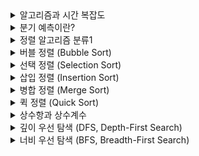 <details><summary>알고리즘과 시간 복잡도</summary>

## 정의

- 알고리즘 분석: 알고리즘이 소모하는 자원(시간·메모리)을 분석하는 것

- 시간 복잡도: 속도 관점
- 공간 복잡도: 메모리 사용량 관점

알고리즘을 시간과 공간의 관점에서 분석하며  
일반적으로 시간에 초점을 두어 평가함.

실행시간은 실행환경에 따라 달라지므로, 연산 횟수 증가율을 기준으로 분석함.

점근적 표기법을 사용하여 입력 크기(n)가 커질 때의 증가율을 표현

## 점근적 표기법

실행 시간이나 메모리 사용량을 T(n)으로 두고(입력 크기
n에 대한 함수),  
n→∞일 때의 증가율을 Big-O, Ω, Θ로 표현.

### 종류

### 2) 세 가지 점근적 표기법

- Big-O (O) — 상한 (최악/증가율 최대치)
  최악의 경우, 가장 느린 경우를 의미  
  예시: 삽입 정렬은 O(n²) = 가장 느린 경우에 n²

- Big-Ω (Ω) — 하한 (최소 보장)
  최선의 경우, 가장 빠른 경우를 의미  
  예시: 삽입 정렬은 Ω(n) = 가장 빠를 경우에 n

- Big-Θ (Θ) — 상하한 동일
  최선과 최악이 같아, 실제 성능이 일정한 경우
  예시: 이분 탐색은 Θ(log n) = 성능이 일정함

- 그외에도 Little-o, Little-ω 등이 있음

## 주요 복잡도

### O(1) — 상수 시간

- 입력 크기 `n`과 무관하게 일정한 수행 시간
- 예시: 배열 인덱스로 접근 `arr[i]`
- 그래프: 평평한 선

### O(log n) — 로그 시간

- 입력 크기를 절반씩 줄이는 과정
- 예시: 이분 탐색, 균형 이진트리 탐색
- 특징: `n`이 2배 → 연산 횟수는 1 증가

### O(n) — 선형 시간

- 입력 크기에 비례
- 예시: 배열 전체 순회, 선형 탐색
- 특징: 입력 2배 → 수행 시간도 2배

### O(n log n) — 로그-선형 시간

- 선형 반복 + 로그 단계 결합
- 예시: 퀵/머지/힙 정렬
- 특징: `O(n²)`보다는 훨씬 작음

### O(n²) — 이차 시간

- 중첩 반복문에서 발생
- 예시: 버블 정렬, 삽입 정렬, 플로이드-워셜
- 특징: `n=1000 → 1,000,000 연산`

### O(2^n) — 지수 시간

- 입력 1 증가 → 연산량 2배
- 예시: 부분집합 탐색, 피보나치 재귀
- 특징: `n=30` → 수억 단위 연산

### O(n!) — 팩토리얼 시간

- 가능한 모든 순서 탐색
- 예시: 외판원 문제 완전탐색, 순열 생성
- 특징: `n=20` → 2.4조 연산

### 그 외

- **O(√n)**: 약수 찾기
- **O(log log n)**: 로그를 반복 적용하는 경우
- **O(α(n))**: inverse Ackermann 함수, 거의 상수

## 분할상환(Armortized) 복잡도

- 알고리즘의 여러 연산을 묶어 평균화 하는 분석 기법.
- 알고리즘의 성능에 영향을 미치는 다른 요인들을 전부 고려함.
- 각 연산의 평균 수행성능을 보장함.

## 보완/추가 개념

### 실제 체감 차이

- 작은 입력에서는 O(n²) 정렬이 더 빠를 수 있음 (상수항·구현 단순성)
- 실무에서는 하이브리드 정렬 사용 (팀소트, 인트로소트)

</details>

<details><summary> 분기 예측이란?</summary>

## 분기 예측이란?

CPU는 파이프라인 방식으로 “앞으로 실행할 명령어”를 미리 가져와서 준비함.  
if (a > b) 같은 조건문(분기)이 나오면, 결과를 모른 채로 실행해야 함.

그래서 CPU가 결과를 예상하여 명령어를 미리 준비함.

예상이 맞으면 그대로 진행하지만, 예상이 틀리면 준비한 명령어들을 버리고 다시 로드해야함.  
→ 큰 성능 손해가 발생

## 대안

- 조건문 없는 스왑 기법 (branchless swap):  
  조건문을 연산으로 대체해, 항상 같은 실행 경로를 밟게 만드는 방법.

- 정렬 네트워크(sorting network):  
  분기 대신 고정된 비교·교환 패턴으로 동작

- 데이터 정렬 전처리:  
  입력이 거의 정렬돼 있다면 분기 예측 성공률이 높아짐.

</details>

<details><summary>정렬 알고리즘 분류1</summary>

## 제자리 정렬 (In-place) vs 비제자리 정렬 (Not in-place)

### 구분 기준

정렬 중 추가 보조 공간 사용량 기준

- In-place: 추가 공간이 O(1) ~ 재귀 스택 포함 O(log n)  
  예시: 삽입, 선택, 퀵(제자리 파티션), 힙

- Not in-place: 보조 배열 등 O(n) 추가 공간 활용  
  예시: 배열 기반 병합, 계수, 기수

### 활용도

- 제자리 정렬:  
  메모리 제한되는 환경

- 비제자리 정렬:  
  안정성이 필요 하거나 선형 시간 목표

### 참고

- 일부 엄격한 정의에선 O(1) 만 In-place로 인정.
- 연결 리스트 병합 정렬(반복형)의 포인터 재연결은 O(1) = in-place

## 안정 정렬 (Stable) vs 불안정 정렬 (Unstable)

### 구분 기준

정렬 후 동일 키의 상대 순서 보존 여부

- Stable: 동일 키의 상대 순서가 유지됨  
  예시: 버블, 삽입, 병합(동일 키는 ‘왼쪽 먼저’ 병합 시), Timsort 등

- Unstable: 동일 키의 상대 순서가 바뀔 수 있음  
  예시: 선택, 퀵, 힙, 셸 등

### 활용도

- 안정 정렬:  
  다중 키 정렬(2차, 3차 정렬), 동일 키의 순서 보존

- 불안정 정렬:  
  안정성 불필요, 메모리 제약, 상수항 / 캐시 이점 중시

### 참고

- 불안정 알고리즘도 보조수단을 통한 안정화 시,  
  안정 알고리즘으로 인정(키확장, 안정 파티션 등).

- 병합 정렬도 구현 방식에 따라 불안정해질 수 있음  
  (동일 키는 왼쪽 우선 복사 등의 규칙 준수 필요).

## 비교 기반 (Comparison-based) vs 비비교 기반 (Non-comparison-based)

### 구분 기준

순서 결정 기준 — 대소 비교 연산 vs 키의 구조·범위

- 비교 기반 정렬: 대소 비교 연산만으로 순서 정렬  
  예시: 퀵, 병합, 힙, 삽입, 선택, 버블, 셸

- 비비교 기반 정렬: 비교 없이 키의 구조/범위만으로 정렬  
  예시: 계수, 기수, 버킷

### 활용도

- 비교 기반:  
  일반적/복잡한 키, 메모리 제한, 안정성/유연성 요구

- 비비교 기반:  
  구조적 정의가 명확한 단순 키

### 참고

- 비비교 기반 정렬은 값의 추가 정보를 기록하는 별도 공간을 요구함  
  → 대부분 비제자리 정렬(Not in-place).

## 내부 정렬 (In-memory) vs 외부 정렬 (External)

<details><summary>외부정렬 심화</summary>

## I/O란?

I/O(Input/Output)는 데이터를 읽고 쓰는 동작을 의미함.  
주로 메모리(RAM)와 저장장치(SSD/HDD) 간 데이터 전송을 가리킴.

CPU는 RAM에 올라와 있는 데이터를 매우 빠른 속도로 처리하는 반면,  
외부 저장장치에서 RAM으로 데이터를 불러오는 속도는 훨씬 느림.  
→ 이러한 불균형 때문에 CPU가 데이터를 기다리며 놀게 되는 상황이 발생.  
→ I/O가 전체 처리 속도를 지연시키는 주요 원인이 됨.

## 접근속도

- RAM (주기억장치):  
  나노초(ns) 단위 접근 속도 (1ns = 10⁻⁹초)  
  대략 수십~수백 ns 수준에서 원하는 주소를 바로 읽고/쓸 수 있음.

- SSD (Solid State Drive):  
  마이크로초(μs) 단위 접근 속도 (1μs = 10⁻⁶초)  
  RAM보다는 수천 배 느림.

- HDD (Hard Disk Drive):  
  밀리초(ms) 단위 접근 속도 (1ms = 10⁻³초)  
  기계식 헤드가 움직여야 하므로 지연이 매우 큼.  
  RAM 대비 수십만 배 이상 느림.

## 외부 정렬이란?

최소한의 I/O로 메모리 용량을 초과하는 데이터를 정렬할 수 있도록 관리하는 절차/전략.

외부 정렬은 디스크 ↔ RAM 간 I/O 속도 자체를 빠르게 만드는 건 불가능함.  
(물리적인 하드웨어 성능 한계이므로 알고리즘으로 바꿀 수 없음.)

- 큰 데이터를 나누어 처리:  
  RAM에 한 번에 못 올릴 만큼 큰 데이터를 쪼개서 정렬.  
  작은 런(run)을 만들고, 이를 차례대로 합쳐 전체 데이터를 정렬하는 “절차”를 정의.

- I/O 효율 관리:  
  I/O 횟수를 최소화 할 수 있도록 절차를 개선하고 다양한 최적화 기법을 활용.

## 작동 흐름

정렬 자체는 메모리에서 수행되며, 외부 정렬과 내부 정렬이 역할 분담하는 방식임

1. 외부 저장 매체 → RAM (읽기: I/O)  
   메모리에 들어올 수 있는 크기만큼 데이터를 블록 단위로 읽어옴.

   이때 외부 정렬은 순차 접근, 큰 블록 단위 읽기,  
   이중 버퍼링/비동기 I/O 같은 기법을 통해 I/O 병목을 줄임.

2. 초기 런(run) 생성 (내부 정렬)  
   RAM 안에서 내부 정렬 알고리즘을 사용하여 해당 블록을 정렬.  
   → 정렬된 파일 파편(=런) 생성.

3. 런을 디스크에 기록 (쓰기: I/O):  
   RAM 용량 제약 때문에 런을 그대로 유지할 수 없으므로,  
   정렬된 런을 외부 저장 장치에 다시 기록함.

4. 다단 병합 (Merging phase - 외부 정렬)  
   RAM이 수용 가능한 범위만큼 여러 런을 '순차적'으로 불러와, k-way 병합 수행  
   → 올바른 순서로 런을 조립함

5. 병합된 결과를 디스크에 순차적으로 기록.  
   이때 올바른 순서대로 기록되며, 다음 단계의 병합 또는 최종 결과로 활용될 수 있음

6. 전체 런이 하나로 합쳐질 때까지 이 과정을 반복.

## I/O 최적화 원리

- 큰 블록 단위로 순차 읽기/쓰기 (랜덤 접근 피하기)

- k-way 병합 (한 번에 여러 런 병합해서 병합 단계 수 줄이기)

- 이중 버퍼링 (이중 버퍼로 I/O와 연산 동시 진행)

- 비동기 I/O ( I/O가 진행되는 동안 CPU는 다른 작업 수행)

</details>

### 핵심

외부 정렬은 I/O 병목 최소화를 위해 설계된 파이프라인  
→ 내부 정렬로 생성된 런을 관리·병합하는 과정을 담당함.

메모리(RAM)에 올라온 데이터는 전부 내부 정렬로 처리됨.  
→ 외부 정렬과 경쟁이 아닌 상호 보완적 역할 분담

### 구분 기준

정렬 데이터의 크기와 메모리 용량

- In-memory: 정렬 대상 데이터 ≤ 메인 메모리 용량  
  → 메모리(RAM)에서 이루어지는 정렬  
  예시: 외부 정렬 외의 정렬

- External: 정렬 대상 데이터 > 메인 메모리 용량  
  → I/O 최적화 및 런 데이터를 관리하는 절차/전략.
  예시: 외부 병합 정렬(다단/다방향 머지)

외부정렬은 DBMS/대용량 로그 처리 등에서 표준적으로 쓰임.

## 적응형 정렬 (Adaptive) vs 비적응형 정렬 (Non-adaptive)

### 구분 기준

입력의 기존 순서 활용 여부  
→ 입력된 데이터의 정렬 정도가 성능에 영향을 끼치는지

- Adaptive: 정렬도에 민감 → 성능에 큰 영향  
  예시: 삽입, Timsort 등

- Non-adaptive: 정렬도와 무관 → 비슷한 성능  
  예시: 선택, 힙, 전통적 병합, 퀵(일반적으로) 등

### 정의

- 적응형 정렬:  
  데이터의 기존 정렬 상태를 감지하고, 그에 따라 수행 과정을 최적화하는 정렬.  
  → 데이터가 정렬되어 있을수록 더 빨라짐.

- 비적응형 정렬:  
  입력의 정렬 여부와 관계없이 항상 동일한 절차를 밟는 정렬.  
  → 데이터가 정렬되어 있어도 복잡도는 변하지 않음.

### 활용도

- 적응형 정렬:  
  실제 환경(로그, 시계열, 데이터베이스 인덱스 등)에서는 부분적으로 정렬된 데이터가 흔함  
  → 대부분의 경우 효율적.

- 비적응형 정렬:  
  데이터의 초기 상태가 예측 불가할 때.  
  항상 안정적이고 균일한 성능을 보장해야 할 때(DBMS, 검색 엔진 등).

## 온라인 알고리즘 (Online) vs 오프라인 알고리즘 (Offline)

### 구분 기준

입력 전체를 미리 알고 있는지, 또는  
입력이 순차적으로 들어올 때 즉시 처리해야 하는지 여부

- Online: 입력에 대해 즉각적으로 순차적으로 처리하는 알고리즘  
  → 최적의 선택 보장 어려움, 대신 실시간 처리 가능.

- Offline: 입력 데이터 전체를 알고 있는 상태에서 처리하는 알고리즘.  
  → 최적의 선택에 유리함, 대신 실시간 처리 불가능.

이러한 알고리즘적 관점의 분류는 정렬에도 적용 가능함.

## 정렬 예시

### 온라인 알고리즘이 적용된 정렬 예시:

- 삽입 정렬 (Insertion Sort):  
  → 데이터가 하나씩 들어올 때 바로 적절한 위치에 삽입

- 힙(Heap) 기반 정렬:  
  → 원소 삽입 시마다 heapify  
  → 현재 입력까지 정렬 상태 유지

- 이진 탐색 트리 기반 정렬:  
  → 입력이 들어올 때마다 트리에 삽입  
  → 중위 순회로 정렬된 결과 조회 가능

### 오프라인 알고리즘이 적용된 정렬 예시

- 퀵 정렬 (Quick Sort)

- 병합 정렬 (Merge Sort)

- 힙 정렬 (Heap Sort)

- 고전 정렬 (선택 / 버블 / 셸 등)

모두 전체 입력을 알고 시작하는 정렬

</details>
<details><summary>버블 정렬 (Bubble Sort)</summary>

## 요약

- 원리: 인접한 두 원소를 비교하여 스왑

- 특징: 비교 기반, 안정적, 제자리, 구현 단순

- 복잡도: 평균/최악 O(n²), 최선 O(n)(조기 종료)

- 활용도: 다른 정렬 사용 추천

## 원리

인접한 두 원소를 비교하여 순서가 잘못되면 스왑하는 비교 기반 정렬

한 번의 패스(전체 순회)가 끝나면 가장 큰 값이 맨 뒤에 고정됨(오름차순 기준)

## 시간·공간·속성

- 시간 복잡도:  
  평균/최악 O(n²), 최선 O(n)(조기 종료 적용 시)

- 공간 복잡도:  
  O(1) (제자리 정렬, in-place)

- 안정성: 안정적(동일 값의 상대 순서 보존)

- 실행 특성: 스왑 횟수가 많아 실제 체감 속도가 느린 편

## 활용처

- 개념 학습: 비교·스왑·패스 개념 설명에 적합

- 거의 정렬된 데이터: 조기 종료가 자주 발생하는 경우

- 작은 입력: 원소 수가 매우 작을 때 간단 구현/시연용

## 한계

- 스왑 비용이 큰 환경에서 특히 비효율적 (데이터 단위의 크기가 큰 경우)

- 입력이 조금만 커져도 O(n²)로 급격히 느려짐 (실 사용 X)

- 동일 난이도라면 삽입 정렬또는 선택 정렬이 더 실용적임

포인터만 변경하는 링크드 리스트의 경우, 스왑 비용은 적지만  
요소에 접근하기 위해 순회하는 비용이 커져서 여전히 비효율적임

## 최적화 로직

- 조기 종료(Early Stopping)
  한 패스 동안 스왑이 없으면 즉시 종료  
  → 최선 O(n) 가능

- 비교 범위 축소(lastSwap 기법)  
  마지막으로 스왑된 위치 이후는 정렬 완료  
  다음 패스에서 해당 인덱스까지만 비교

- 꼬리 구간 생략(고정된 뒤쪽 무시)  
  패스 종료 시 마지막 원소의 위치가 확정되므로,  
  비교 범위를 1씩 줄이는 고정 규칙 적용.

- Cocktail Shaker, Comb, Odd-Even 등 변형이 있음

## 비용 모델(메모리·캐시·분기)

- 메모리: 버블은 스왑 중심 → 쓰기 연산량 많음(스왑당 3회 대입)

- 캐시: 선형 스캔(연속된 인접 원소만 접근)이라 비교 지역성은 좋음

- 분기 예측: 비교-스왑 분기(조건문)가 많아 예측 실패 비용이 누적됨

</details>

<details><summary>선택 정렬 (Selection Sort)</summary>

## 요약

- 원리: 최솟값을 선택해 현재 위치(i)와 스왑

- 복잡도: 비교는 항상 O(n²), 스왑은 최대 n-1

- 성질: 제자리, 불안정, 구현 단순

- 활용도: 쓰기 비용이 매우 큰 환경에서 고려할만함

## 원리

현재 위치 i에서 이후 구간의 최솟값을 찾아  
i와 교환하는 과정을 반복하는 비교 기반 정렬.  
(i = 0 → n-1까지)

한 번의 패스가 끝나면 가장 작은 값이 앞쪽으로 확정됨(오름차순 기준).

## 시간·공간·속성

- 시간 복잡도:
  비교 횟수 ≈ n(n-1)/2 → 최선/평균/최악 모두 O(n²)
  스왑 횟수 ≤ n-1(한 패스에 최대 1회)

- 공간 복잡도:
  O(1) (제자리 정렬, in-place)

- 안정성:
  불안정 정렬(동일 값의 상대 순서가 깨질 수 있음)

## 실행 특성:

비교는 많고, 쓰기(스왑)가 적음 → “쓰기 비용이 비싼 환경”에 적합

## 활용처

- 쓰기 비용이 큰 경우: 데이터 단위가 커 복사 비용이 큰 경우  
  (그래도 n log n 정렬보다는 안좋음)

- 작은 입력: 원소 수가 매우 적은 경우

- 개념 학습: 선택·교환 개념 설명에 용이

## 한계

- 거의 정렬된 경우에도 비교가 줄지 않음

- 대규모 데이터 비적합: O(n log n) 계열(퀵/머지/힙) 대비 현저히 느림

연결 리스트에 적용하면 포인터만 바꿔 스왑 비용은 적지만,  
매 패스마다 최솟값 탐색 순회가 필요해 여전히 O(n²)

## 최적화 로직

- 양방향 선택 정렬(Double Selection):  
  한 패스에서 최솟값과 최댓값을 동시에 찾아 양 끝에 배치  
  → 패스 수는 줄지만 복잡도는 여전히 O(n²)

- 불필요한 스왑 최소화:  
  찾은 최솟값이 이미 제자리면 스왑 생략 → 쓰기 횟수 감소(여전히 ≤ n-1)

- 힙 정렬(Heap Sort)로 확장:  
  선택 과정을 힙(Heap) 자료구조로 구현 → O(log n)

## 비용 모델(메모리·캐시·분기)

- 메모리: 패스당 0~1회 스왑 → 총 스왑 횟수는 n-1 이하

- 캐시:  
  최솟값 탐색이 선형 스캔 중심이므로 공간 지역성이 좋음

- 분기 예측:  
  '현재 최솟값 갱신 여부' 분기가 반복되나, 스왑 분기 빈도는 낮음

</details>

<details><summary>삽입 정렬 (Insertion Sort)</summary>

## 요약

- 원리:  
  배열을 왼쪽(정렬)과 오른쪽(미정렬)으로 나눈 후,  
  오른쪽(미정렬)에서 뽑아, 왼쪽(정렬)의 알맞은 위치에 삽입.

- 복잡도: 평균/최악 O(n²), 최선 O(n)

- 성질: 안정적, 제자리, 작은 입력/거의 정렬된 데이터에 적합

- 활용도: 단독 주력보단 소규모 구간/보조 루틴으로 사용

## 정의

배열을 “정렬된 부분”과 “미정렬 부분”으로 나누고, 미정렬 부분에서 원소를 하나씩 꺼내어  
정렬된 부분의 알맞은 위치에 삽입하여 전체를 정렬하는 알고리즘

## 원리

1. 배열을 두 부분으로 나눔

   - 왼쪽: 이미 정렬된 부분
   - 오른쪽: 아직 정렬되지 않은 부분

2. 미정렬 구간의 첫 원소(i 번째)를 current로 설정

3. 정렬된 부분의 오른쪽 끝( j = i-1 )부터 역방향으로 탐색

4. j > current 일 경우 array[i] = array[j]로 덮어쓴 후 다음 인덱스로 이동( j-- )

5. 4번을 반복하다 올바른 위치에 current 값 삽입.

6. 이 과정을 i = 1 → n-1까지 반복.

덮어쓰면서 이동하기 때문에 기존 원소를 밀어내는 것처럼 표현됨

버블 정렬, 선택정렬과는 다른 덮어쓰기 방식으로 진행됨.

- 1회 이동 = array[j+1] = array[j] = 대입 1회
- 1회 삽입 = array[j+1] = current = 대입 1회

- 불변식: [0..i) 구간은 항상 정렬됨

<details><summary> 구간 표기법</summary>

## 구간 표기법

대괄호 [ 또는 ] → 해당 끝점을 포함한다(inclusive)

소괄호 ( 또는 ) → 해당 끝점을 포함하지 않는다(exclusive)

## [0..i)의 의미

- 0은 포함됨 → 구간 시작점 포함 (0번째 원소는 정렬된 집합에 포함)

- i는 포함되지 않음 → 구간 끝점 제외 (i번째 원소는 아직 정렬 구간에 포함되지 않음)

- “0번 인덱스부터 i-1번 인덱스까지는 항상 정렬돼 있다”

</details>

## 시간·공간·속성

- 시간 복잡도:

  - 최악(역순 배열): 각 원소가 끝까지 밀리므로 총 대입 ≈ n(n-1)/2 + n ≈ O(n²)
  - 최선(이미 정렬): 각 단계에서 삽입만 1회 → 총 대입 ≈ n

- 공간 복잡도: O(1) (제자리 정렬, in-place)

- 안정성: 안정적(동일 키의 상대 순서 보존)  
  구현 시 > 비교만 사용(동일 값 원소의 상대적 순서 유지)

- 실행 특성: 이동(shift) 중심이라 인접 메모리 쓰기 → 캐시 친화적

- 작은 입력·거의 정렬된 데이터에서 체감 성능이 좋음

## 활용처

- 작은 데이터셋: 상수항이 작아 실사용에서도 빠르게 동작

- 거의 정렬된 데이터: 최선 O(n)에 근접

- 하이브리드 정렬 보조 루틴: 퀵/머지/팀소트 등에서 작은 입력 처리

## 한계

- 무작위·역순 데이터에서는 이동이 많아 성능이 안좋음(O(n²))

- 대규모 데이터에서 O(n log n) 계열보다 성능이 안좋음

- 연결 리스트: 삽입 자체는 O(1) 이지만, 위치 찾기 순회가 필요함 (전체 O(n²))

## 최적화 방법

- 조기 종료:  
  왼쪽 탐색 중 현재 원소 ≤ 키를 만나면 즉시 중단 → 이미 그 앞은 모두 ≤ 키  
  이미 정렬된 배열에서 비교 n-1회, 이동 0회 → O(n)

- 이진 탐색 삽입(Binary Insertion Sort):  
  삽입 위치 탐색을 이진 탐색(O(log n))으로 수행  
  → 비교 횟수 감소, 전체는 여전히 O(n²)

  비교가 비싼 환경(복잡한 키 비교)에서 유의미

- 셸 정렬(Shell Sort)로 확장:  
   멀리 떨어진 원소 정렬시 많은 이동이 필요하다는 기존의 단점을 보완.  
   \
   간격(gap) 을 두고 떨어진 원소들끼리 먼저 부분 정렬한 뒤,  
   점점 간격을 줄여가면서 전체를 정렬하는 알고리즘  
   → O(n^(3/2)) ~ O(n log² n) 수준까지 개선 가능 (최악은 구현/시퀀스에 따라 O(n²))

- 센티넬(Sentinel) 기법:
  배열 맨 앞에 "절대 최소값"을 넣어두고,  
  반복문에서 경계 검사(j >= 0)를 없애는 방식.  
  → index 검사를 기존 비교 조건으로도 수행할 수 있도록 만드는 트릭

## 비용 모델(메모리·캐시·분기)

- 메모리: 연속 이동(shift) → 스왑 대비 쓰기 패턴이 효율적

- 캐시: 왼쪽으로 연속 접근하므로 공간 지역성↑

- 분기 예측: 크기 비교 단일 분기 반복 → 정렬될수록 예측 성공률↑

</details>

<details><summary>병합 정렬 (Merge Sort)</summary>

## 요약

- 원리 : 분할(반씩 쪼갬) → 정복(각자 정렬) → 병합(두 정렬된 리스트를 합침)

- 시간 복잡도: 항상 Θ(n log n) (최선/평균/최악 동일)

- 공간 복잡도:

  - 배열:  
    버퍼 - Θ(n), 스택 - 재귀 O(log n) / 총 - O(n)
  - 연결 리스트:  
    버퍼 - O(1), 스택 - 재귀 O(log n) / 반복 O(1), 총 - 최대 O(1)

- 안정성: 안정 정렬(동일 키의 상대 순서 보존; 동등비교 시 왼쪽 우선 선택)

- 활용: 대용량/안정성 요구 환경, 외부 정렬(디스크), 하이브리드 정렬

함수 호출 스택이란?

## 원리(분할·정복)

lo: 구간의 시작 인덱스 (low)  
hi: 구간의 끝 인덱스 (high)  
mid: 구간의 가운데 인덱스 (middle)

### 분할(Divide)

배열을 왼쪽 A[lo..mid], 오른쪽 A[mid+1..hi] 와 같이 분할

분할 자체는 인덱스 연산 → O(1)

### 정복(Conquer)

두 하위 배열에 동일한 분할 알고리즘을 재귀/반복 적용

길이가 0 또는 1이면 (기저조건) 이미 정렬되었다고 간주 후 재귀 종료.

### 병합(Merge)

정렬된 두 구간을 두 포인터로 한 번 훑으며 합침

한쪽이 소진되면 나머지 전부 복사

### 병합의 불변식

결과 배열의 접두사(prefix)는 항상 정렬됨

다음 후보는 왼쪽 i, 오른쪽 j의 최소값 중 하나

동등 비교 시 왼쪽을 먼저 택하면 안정성 보장

시간 분석 직관

병합은 각 원소를 정확히 한 번 출력 → Θ(n)

재귀 트리 깊이 log₂ n, 각 레벨에서 총 작업량 n → n log n

## 시간·공간·속성

- 시간: 최선/평균/최악 Θ(n log n) → 성능이 일정함

- 공간:

  - 배열: 버퍼 Θ(n), 재귀 스택 O(log n),
    Bottom-up(반복) + 공유 보조배열(aux) 로 스택 제거 가능

  - 연결 리스트: 버퍼(포인터 재연결) O(1)

- 안정성: 안정적

- 적응성: 기본형은 비적응적, “런(run) 감지”로 보완 가능

## 활용처

- 안정성이 필요한 대규모 정렬

- 외부 정렬(External Sort): 메모리 크기를 초과한 데이터 정렬(로그, 트랜잭션)

- 연결 리스트 정렬: 포인터 재배치

- 하이브리드 정렬: Timsort 등에서 런 감지 + 병합

## 최적화

- 작은 구간 삽입 정렬(Threshold): 작은 구간은 삽입 정렬로 처리 → 상수항 절감

- 이미 정렬이면 병합 생략: left.last ≤ right.first면 O(n) 병합 생략

- 보조배열 재사용: 호출마다 새 배열 대신 공유 aux 사용 → 할당/복사 비용 감소

- Bottom-up(반복형): run 크기 1,2,4,8…로 키워가며 인접 블록 병합 → 스택 오버헤드 0, 캐시 친화 개선

- 자연 병합(Natural Mergesort): 입력에서 증가/감소 런을 감지해 바로 병합 → 실효 성능↑(팀소트의 핵심)

- 연결 리스트 분할/병합: slow/fast로 중앙 분할, 포인터만 재연결해 안정 병합

- 외부 정렬 최적화: k-way merge(힙) 로 I/O 최소화, replacement selection으로 더 긴 run 생성

- 병렬화: 좌/우 분할을 병렬 처리, 병합도 분할 병합으로 병렬화(워크 스틸링 등)

- 센티넬 사용: 경계 체크 분기 제거(저수준 언어에서 유용)

## 비용 모델(메모리·캐시·분기)

- 메모리: 배열은 버퍼 왕복 복사가 필요 → 쓰기량 큼(보조배열 재사용으로 완화)

- 캐시: 병합은 선형 스트리밍 읽기/쓰기 → 캐시/디스크 접근 패턴에 유리

- 분기 예측: 두 포인터 비교 분기 반복. 런 감지/병합 생략으로 분기 수 자체를 줄일 수 있음

</details>

<details><summary>퀵 정렬 (Quick Sort)</summary>

## 요약

- 원리: 임의의 피벗(pivot)을 기준으로 값 분할(partition) → 좌/우 구간에 재귀 적용(분할 정복)

- 시간 복잡도: 평균/보통 Θ(n log n), 최악 Θ(n²)(나쁜 분할 연속 시 - 분할 시 원소 쏠림)

- 공간 복잡도: O(log n)(재귀 스택 제어 방식에 따라 최악 O(log n)까지 제한 가능)

- 안정성: 불안정(기본) / 안정(안정 파티션 + 추가 공간 O(n) 필요 - 보조배열 활용)

- 활용도: 대부분의 인-메모리 정렬 상황, 안정성 필요X, 중간규모 데이터에 적합

## 원리(분할·정복)

- 분할: 피벗보다 작은 요소와 큰 요소로 배열을 제자리(in-place) 재배치

- 정복: 분할된 두 구간을 같은 방식으로 정렬

- 결합: 퀵정렬은 병합 단계가 사실상 없음(분할 시 재배치가 끝)

## 파티션

- 정의:  
  배열을 피벗을 기준으로  
  [ 작은 값들 | (피벗과 같은 값들) | 큰 값들]  
  형태로 재배치해, 피벗(구간)이 최종 정렬된 위치에 놓이도록 만드는 절차.  
  → 이후 파티션 양쪽 값 재귀 정렬 후 병합

- 공통 불변식: 스캔이 진행되는 동안,
  - 왼쪽 블록: 피벗보다 작은 값들
  - 가운데(선택적): 피벗과 같은 값들(3-way인 경우)
  - 오른쪽 블록: 피벗보다 큰 값들

스캔 포인터가 앞으로 나아가도 구간 구분은 항상 유지

## 대표 파티션 방식

### Lomuto 파티션

- 특징: 피벗을 구간의 끝에 두고(A[high]) 왼쪽에서 오른쪽으로 스캔(for j = low to high - 1:)  
  → 작은 원소들을 앞쪽으로 스왑하며 피벗보다 작은 구간을 넓혀감

- 장점: 구현이 단순함

- 단점: 불필요한 스왑이 많고 분기 예측에 취약 → 실측상 느린 편

- 불변식 요지: 스캔 인덱스 앞쪽은 [< pivot] / 나머지는 [≥ pivot]

      LomutoPartition(A, low, high):
      pivot = A[high] // 피벗은 배열 끝 원소
      i = low - 1 // i = 피벗 이하 구간의 끝 인덱스
      for j = low to high - 1: // j = 검사할 인덱스
          if A[j] <= pivot: // 검사한 인덱스가 피벗 이하라면
              i = i + 1 // 이하 구간 1칸 확장
              swap A[i] <-> A[j] // 이하 구간의 끝으로 스왑
      swap A[i+1] <-> A[high] // 마지막으로 피벗을 이하 구간 끝과 스왑
      return i+1   // pivot의 최종 위치

### Hoare 파티션 (양끝)

- 특징: 양끝 포인터가 안쪽으로 이동하며 잘못된 쌍을 발견하면 교환

- 장점: 스왑 수가 적고 실제 성능이 좋은 경우가 많음

- 주의:  
  pivot과 동일한 값이 여러 개 있을 수 있고,  
  pivot을 고정시키지 않고 경계만 나누기 때문에,  
  반환 위치가 피벗 최종 인덱스와 일치하지 않을 수 있음  
  → 이후 재귀 범위 지정 주의

      HoarePartition(A, low, high):
      pivot = A[low]          // 보통 첫 원소
      i = low - 1 // 왼쪽 끝
      j = high + 1 // 오른쪽 끝
      while true:
          repeat i = i + 1 until A[i] >= pivot // 이하 구간에서 이상 값 탐색
          repeat j = j - 1 until A[j] <= pivot // 이상 구간에서 이하 값 탐색
          if i >= j: return j // i ≥ j가 되면 j를 반환 → 분할 경계
          swap A[i], A[j] // 잘못된 쌍 교환

### 원리:

이하 구간에서 이상 값 발견 시 멈추고, 이상 구간에서 이하 값 발견시 멈춤 → 잘못된 쌍 교환

### 3-way 파티션 (Dutch National Flag)

구간을 < pivot / = pivot / > pivot 세 부분으로 즉시 분할

중복 원소(키)가 많을 때 유리함 (예시: [3,3,3,3,3]은 한 번에 처리)

안정성은 보장하지 않지만, 중복 처리에 유리함

### 불변식

- a[lo .. lt-1] : < pivot

- a[lt .. i-1] : = pivot

- a[i .. gt] : 미확인(?)

- a[gt+1 .. hi] : > pivot

### 포인터 약자

- lt = less-than 경계(“< 구간의 끝 다음 칸”)

- gt = greater-than 경계(“> 구간의 시작 직전 칸”)

- i = 현재 검사 중인 인덱스

### 처리 규칙 (선형 스캔)

- a[i] < pivot → swap(a, lt, i); lt++; i++; (< 구간 확장)

- a[i] == pivot → i++; (= 구간 확장)

- a[i] > pivot → swap(a, i, gt); gt--; (> 구간 확장; i는 재검사)

i > gt가 되면 세 구역 완성

      function swap(a, i, j) {
        // 배열 a에서 i, j 위치 교환
        const t = a[i];
        a[i] = a[j];
        a[j] = t;
      }

      function partition3way(a, lo, hi, cmp = (x,y)=>x<y?-1:x>y?1:0) {
        let lt = lo,    // pivot보다 작은 구간의 끝 다음 위치
        i  = lo + 1,    // 현재 검사 중인 인덱스
        gt = hi;        // pivot보다 큰 구간의 시작 직전 위치
        const pivot = a[lo]; // 왼쪽 끝 = 피벗
        while (i <= gt) {
          const c = cmp(a[i], pivot); // 현재 값과 피벗 비교
          if (c < 0) swap(a, lt++, i++); // 스왑 후 작은 구간 확장 + 검사 인덱스 증가
          else if (c > 0) swap(a, i, gt--); // 스왑 후 큰 구간 확장 + 인덱스 유지
          (맨 뒤 원소와 교환했으므로 다음 검사때 같은 인덱스를 검사해야함)
          else i++; // 동일 값인 경우 다음 인덱스 검사
        }
        // equal block 범위 [lt, gt] 반환
        // 이 구간은 pivot과 같은 값들이 모여 있고, 정렬이 이미 끝난 상태
        return { lt, gt };
      }

## 시간·공간·속성

- 시간: 평균/보통 Θ(n log n), 최악 Θ(n²)(극단적 분할: 1 vs n-1)

피벗 선택과 3-way 사용으로 최악 확률을 크게 낮춤

- 공간(스택): 평균 O(log n)  
  “작은 쪽 먼저 재귀 + 큰 쪽은 루프로(꼬리 재귀 제거)”  
  → 최악도 O(log n) 로 제한

- 안정성: 불안정

안정이 필요하면 안정 파티션(추가 버퍼) 또는 다른 정렬(팀소트/병합)을 고려

## 퀵정렬의 대표적 “종류/변형”

### 파티션 방식

- Lomuto: 단순, 스왑 많음(교육/참고용)

- Hoare: 실 성능 우수, 단 피벗 위치가 아닌 경계 반환

- 3-way: 중복 키 많을 때 최고 선택

## 최적화

### 피벗 전략

- 고정 피벗(첫/끝): 구현 간단하나 최악 빈번

- 랜덤 피벗: 평균적 균형 개선, 편향 데이터 방지

- Median-of-3(첫/중간/끝의 중앙값): 극단 분할 완화, 상수항 개선

- Tukey’s ninther: median-of-3을 3번 후 중앙값 → 매우 견고

- Median-of-Medians(선형시간 선택): 최악 O(n log n) 보장 가능(상수항 큼; 학술/특수용)

### 하이브리드 정렬

- 인트로소트(Introsort):  
  퀵정렬 시작 → 깊이 한도 초과 시 힙정렬로 전환

- 작은 구간 삽입정렬:  
  작은 구간은 삽입 정렬로 처리(상수항 절감)

- 듀얼-피벗 퀵정렬:  
  두 피벗으로 3구간 분할

## 비용 모델(메모리·캐시·분기)

- 메모리 :  
  스왑 중심(버블보다 적고, 병합보다 훨씬 적음)

- 캐시 :  
  제자리 + 양끝→중앙 스캔으로 지역성 양호(무작위 스왑은 불가피)

- 분기 예측:  
  파티션의 다수 분기가 실속도 좌우 → 3-way/샘플링/블록화로 완화

## 다른 정렬과 비교

- 병합 정렬: 항상 Θ(n log n) + 안정 + 외부정렬/연결리스트에 강함 / 추가 메모리 필요

- 퀵정렬: 보통 더 빠른 상수항/캐시 효율, 최악 O(n²)(하이브리드로 보완)

- 힙 정렬: O(n log n) + O(1) 공간 + 최악 보장 / 캐시·상수항 불리 → 실측은 퀵 < 힙

- 삽입/선택: O(n²) 계열, 작은 구간에서만 보조로 유리

## 활용처

- 메모리 내 정렬이 거의 다 됐을 때(특히 참조/기본형의 큰 배열)

- 안정성이 꼭 필요하지 않을 때

- 중복 키가 많다면 3-way를 우선 고려

- 최악 보장이 필요하면 인트로소트(퀵 + 힙 fallback)

</details>

<details><summary>상수항과 상수계수</summary>

- 참조:  
  https://usaco.guide/bronze/time-comp?lang=cpp  
  https://en.wikipedia.org/wiki/Time_complexity  
  https://stackoverflow.com/questions/22614585/what-is-constant-factors-and-low-order-term-in-algorithms

## 정의

### 상수항(Constant term):

입력 크기 n과 무관하게, 알고리즘 구현 중  
 실행하지 않으면 안되는 처리들이 낳는 비용을 모두 합친 더하기 항.  
 (고정 횟수로 수행되는 초기화/마무리, 소규모 I/O, 상수 크기 메모리 할당 등)

### 상수계수(Constant factor):

입력 크기와 무관하게, 알고리즘의 핵심 단계가 한 번 실행될 때마다 발생하는 고정 비용의 합.

Stack Overflow

      입력 크기에 무관하게 반복되는 핵심 연산당 곱해지는 상수 값. 실질 속도에 영향을 줌.
      Stack Overflow

위키백과

      연산 1회당 고정 시간으로, 지배항 앞에 등장하는 상수.	Wikipedia

USACO Guide

      같은 시간복잡도라도 연산 종류나 구현에 따라 다르게 나타난다.	USACO Guide

### 예시

- T(n) = an + c → O(n) 에서 상수계수 = a, 상수항 = c

- T(n)=a nlogn + bn + c → O(nlogn) 에서 상수계수 =a

* 상수항 / 상수계수 최적화:  
  차수는 그대로 두되 a,b,c 를 줄여 실제 시간을 빠르게 만드는 것

## 성능에 미치는 영향

### 알고리즘 간 상수 계수 차이

같은 빅오라도 구현 상수 계수 차이로 실측 속도가 달라짐.

### 예시

퀵정렬과 병합정렬은 둘 다 O(nlogn)이지만,  
비교·이동·메모리 사용·캐시 지역성 등 상수 비용의 차이로 실측 성능이 달라짐

### 최적화 예시

- 입력 특성(메모리 제약, 안정성, 정렬도)에 맞는 알고리즘 선택.

- 실측 기반 선택(마이크로벤치, 프로파일링).

## 상수항 최적화가 효과적일 때

- 차수 개선이 어렵거나 이미 최적일 때  
  → 방법론 적으로는 더이상 개선이 어려울 때

- 짧은 입력 범위/짧은 런타임(치명적 상수비용이 전체의 대부분).

- I/O 바운드/메모리 바운드 상황(차수보다 고정 지연이 지배).

### 주의사항

- 가독성과 안전성 고려
- 프로파일링으로 확인된 병목 지점에만 적용

## 연산 단위 비용

### 정의

기본(단위) 연산 1회의 비용.  
(덧셈/곱셈/비교/분기 등)

### 최적화 예시

- 비교·대입을 줄인 코드 경로 선택.
- 조건문 대신 수학/비트 연산으로 대체 (분기 제거).
- 고비용 연산을 저비용 연산으로 대체 (나눗셈 → 시프트/곱셈).

## 메모리 접근 비용

### 정의

동일 연산이라도 메모리 배치/캐시 적중률에 따라 달라지는 상수 비용  
→ 캐시 친화도 차이에 따른 상수 비용

### 최적화예시

- 데이터 레이아웃 정리: 순차 접근, struct 및 패딩 최소화
- 블록/타일링: 타일 단위로 접근해 캐시 재사용 극대화.

## 루프·함수 호출 오버헤드

### 정의

루프 제어(i++, 조건 확인 등)나 함수 호출 스택 관리 비용  
(루프 인덱스 증가, 경계 체크, 함수 호출 프롤로그/에필로그 같은 제어 비용 등)

### 최적화 예시

- 루프 전개(loop unrolling)
- 인라이닝(inlining)
- 경계 체크 제거
- 재귀를 반복으로 대체(스택 프레임 비용 절감).

## I/O 오버헤드:

### 정의

디스크/네트워크 접근 시 발생하는 기본 지연(latency)

### 최적화 예시

- 배치/버퍼링/블록 사용
- 비동기 I/O / 이중 버퍼링
- 순차 I/O 위주로 설계(랜덤 접근 회피).

## 분기(branch) 비용

### 정의

분기 예측 실패 시 파이프라인 flush로 발생하는 비용

### 최적화 예시

- 불필요한 if 제거
- 데이터 재배열(정렬해 편향 강화)
- 분기 없는 연산 사용
- 조건의 빈도 높은 경로를 핫패스로.

## 할당/해제 및 동기화 오버헤드

### 정의

메모리 관리(malloc/new/free, GC)와 락/원자 연산의 고정 비용.

### 최적화 예시

- 풀링(pooling)
- Arena/Region alloc
- 락 범위 축소
- 락 없는 구조(CAS, ring buffer) 채택.

## 언어/런타임 상수 비용 (이해 안됨)

### 정의

언어/런타임이 제공하는 안전성·동적 기능 때문에 생기는 부가 비용  
(바운드 체크, 가상 호출, 인터프리터/VM, 박싱/언박싱 등)

### 예시

- Java/Kotlin/Rust: 배열 범위 체크가 루프마다 수행
- C++/Java/C#: 가상 함수 호출로 인한 간접 분기(예측 어려움)
- Python/JS: 동적 타입 + 인터프리터 오버헤드, 객체 박싱
- GC 언어: 할당 빈번 + write barrier로 상수 증가

### 최적화 예시

- 체크 제거 유도: 인덱스 범위를 컴파일러가 유추하도록 루프 구조 단순화, 길이 사전 검증

- 탈가상화/디스패치 단순화: 모노모픽 호출 유지, final/sealed/CRTP로 devirtualization 유도

- 인라이닝·벡터화가 잘 먹히게 코드 패턴 단순화

- 박싱 회피: 원시 타입 컬렉션 사용, escape analysis로 스택 할당 유도

- JIT/VM: 워밍업 비용을 배제한 상태에서 성능 측정(steady state)

</details>
<details><summary>깊이 우선 탐색 (DFS, Depth-First Search)</summary>

## 정의

한 노드를 시작점으로 하여, 가능한 한 깊숙이 들어가며 탐색하는 방식.

더 이상 내려갈 곳이 없을 때 뒤로 되돌아와 다른 경로를 탐색함(backtracking).

트리/그래프 같은 연결 구조에서 경로·구조적 속성 파악에 강함.

## 전제조건

- 노드와 간선으로 구성된 비선형 구조(그래프/트리).
- 깊이(depth) 개념이 성립해야 함.

## 구현

- 스택 기반:  
  명시적으로 선언한 스택을 활용하는 방식  
  코드가 장황해질 수 있지만, 스택 한도 안전
- 재귀 호출:  
  호출 스택을 암묵적인 스택으로 활용하는 방식  
  코드가 간결해지지만, 깊으면 스택 한도 위험

## 절차

1.  시작 노드를 방문하고 스택에 push / 재귀 진입
2.  미방문 인접 노드가 있으면 이동해 push / 재귀
3.  더 이상 미방문 노드가 없으면 pop / 복귀 후, 다른 분기 시도
4.  모든 노드가 방문될 때까지 반복

        A 방문 → stack=[A]

        A pop → 인접 B,C push → stack=[C,B]

        B pop → 인접 E,F push → stack=[C,F,E]

        E pop → 리프 → 끝 → stack=[C,F]

        F pop → 리프 → 끝 → stack=[C]

        C pop → 인접 G,H push → stack=[H,G]

        … 반복

## 예시

### DFS(재귀)

u: 현재 정점(노드)  
v: 그 이웃  
w: 또 다른 정점 …

      function dfs(u, adj, visited) {
        visited[u] = true;  // 발견 시점에 표시
        for (const v of adj[u]) {
          if (!visited[v]) dfs(v, adj, visited);
        }
      }

### DFS(스택)

s = 탐색 시작점  
adj = s와 연결된 노드 목록

      function dfsIter(s, adj, visited) {
        const stack = [s];  // = stack.push(s);
        visited[s] = true;
        while (stack.length) {
          const u = stack.pop();
          for (const v of adj[u]) { // push 전에 방문 표시
            if (!visited[v]) { visited[v] = true; stack.push(v); }
          }
        }
      }

### Visted 배열의 스코프

- 일회성 탐색: 함수 내에서 호출할 때마다 초기화(해당 호출 내에서만 유효)
- 연속 탐색: 전역으로 유지 → 이전 호출에서 방문한 노드 재탐색 X

## 방문 표시

- 같은 노드를 다시 처리하지 않게 막는 안전장치
  → 중복 방문/무한 루프 방지

- 각 노드로의 경로가 유일할 때 생략 가능하지만, 시작노드는 필수로 체크해야함  
  (root로 복귀시 탐색이 끝난 자식 노드재방문 방지)

- 미방문 노드 발견 시점(push/재귀 진입 직전)에 visited=true로 표시  
  → 같은 노드를 두 번 push하는 경우를 원천 차단.

- 정점이 0..Length-1 인덱스일 때: 불리언 배열로 관리하는게 효율적

- 정점이 문자열 / 객체 ID일 때: 집합, 맵이 효율적  
  (visited.has(id) / visited.add(id) 처럼 id로 체크)

## 특징

- 시간 복잡도: (V=노드 수, E=간선 수)  
  인접리스트에서 O(V+E)  
  인접행렬에서 O(V²)

- 공간 복잡도:  
  visited 배열 / 집합(set, map)에서 O(V)  
  탐색 스택 / 재귀 호출 스택에서 최악 O(V)

- 성질:  
  최단 경로 보장 X  
  경로/사이클/위상/연결성 등 구조 분석에 유리함

## 활용

- 경로·도달성: 특정 목적지까지 도달 가능한가?

- 사이클 탐지: 방향/무방향 그래프 순환 여부 확인

- 위상 정렬, 강연결요소(SCC) (Tarjan, Kosaraju)

- 백트래킹: 퍼즐/조합(예: N-Queen, 부분집합/순열 생성)

</details>
<details><summary>너비 우선 탐색 (BFS, Breadth-First Search)</summary>

## 정의

같은 레벨(계층)의 노드들을 모두 방문한 후, 다음 레벨로 진행하는 방식.

"출발점으로부터의 거리"가 가까운 순서대로 탐색.

트리/그래프 같은 연결 구조에서만 의미 있음.

## 전제조건

- 노드와 간선으로 구성된 비선형 구조(그래프/트리).
- 깊이(depth) 개념이 성립해야 함.

## 구현

큐(queue) 자료구조 사용.  
(큐와 동일한 기능을 보장한다면 모두 가능)

    // start: 배열 = index(숫자), 객체 = 키
    function bfs(start) {
      let queue = [start];
      visited[start] = true;  // enqueue 전 방문 체크

      while (queue.length > 0) {
        let node = queue.shift();
        for (let next of graph[node]) { // 인접 노드 순회
          if (!visited[next]) {
            visited[next] = true;  // 큐에 push 전 방문 처리
            queue.push(next);
          }
        }
      }
    }

    // 객체
    let visited = {};         // 객체
    let start = "A";          // 정점 이름이 문자열일 수도 있음
    visited[start] = true;    // 키 "A"에 true 기록

    // 맵
    let visited = new Map();

    visited.set(1, true); // 숫자 키
    console.log(visited.get(1));  // true

    visited.set("A", true); // 문자열 키
    console.log(visited.get("A"));  // true

    let node = { id: 42 }; // 객체 키
    visited.set(node, true);

## 절차:

1. 시작 노드를 방문하고 큐 enqueue

2. 큐에서 노드를 꺼내면서 인접 미방문 노드를 enqueue

3. 큐가 빌 때까지 반복

- 큐에 넣을 때 방문 여부를 체크해야 중복 탐색 방지 가능.

      A 방문 → queue=[A]

      A dequeue → 인접 B,C enqueue → queue=[B,C]

      B dequeue → 인접 D,E enqueue → queue=[C,D,E]

      C dequeue → 인접 F,G enqueue → queue=[D,E,F,G]

      … 반복

## 복잡도

- 시간 복잡도: O(V+E)

- 공간 복잡도: 큐 = O(V) 최악

## 특징

- 항상 최단 경로(간선 가중치가 동일할 때)를 보장

- 같은 레벨의 노드를 한 번에 탐색

## 활용

- 최단 경로 탐색: 미로 최단 거리, 네트워크 hop 수

- 계층적 문제: 레벨 순회(level-order traversal), 친구 추천 알고리즘

- 네트워크 탐색: Flood Fill (페인트 채우기), 웹 크롤러

- 상태 탐색: 퍼즐/게임에서 최소 이동 횟수 찾기

</details>

</details>
